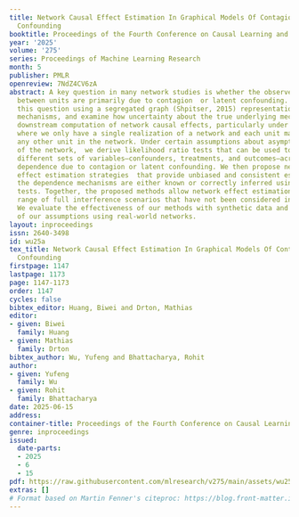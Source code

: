```yaml
---
title: Network Causal Effect Estimation In Graphical Models Of Contagion And Latent
  Confounding
booktitle: Proceedings of the Fourth Conference on Causal Learning and Reasoning
year: '2025'
volume: '275'
series: Proceedings of Machine Learning Research
month: 5
publisher: PMLR
openreview: 7NdZ4CV6zA
abstract: A key question in many network studies is whether the observed correlations
  between units are primarily due to contagion  or latent confounding. Here, we study
  this question using a segregated graph (Shpitser, 2015) representation of these
  mechanisms, and examine how uncertainty about the true underlying mechanism impacts
  downstream computation of network causal effects, particularly under full interference—settings
  where we only have a single realization of a network and each unit may depend on
  any other unit in the network. Under certain assumptions about asymptotic growth
  of the network,  we derive likelihood ratio tests that can be used to identify whether
  different sets of variables—confounders, treatments, and outcomes—across units exhibit
  dependence due to contagion or latent confounding. We then propose network causal
  effect estimation strategies  that provide unbiased and consistent estimates if
  the dependence mechanisms are either known or correctly inferred using our proposed
  tests. Together, the proposed methods allow network effect estimation in a wider
  range of full interference scenarios that have not been considered in prior work.
  We evaluate the effectiveness of our methods with synthetic data and the validity
  of our assumptions using real-world networks.
layout: inproceedings
issn: 2640-3498
id: wu25a
tex_title: Network Causal Effect Estimation In Graphical Models Of Contagion And Latent
  Confounding
firstpage: 1147
lastpage: 1173
page: 1147-1173
order: 1147
cycles: false
bibtex_editor: Huang, Biwei and Drton, Mathias
editor:
- given: Biwei
  family: Huang
- given: Mathias
  family: Drton
bibtex_author: Wu, Yufeng and Bhattacharya, Rohit
author:
- given: Yufeng
  family: Wu
- given: Rohit
  family: Bhattacharya
date: 2025-06-15
address:
container-title: Proceedings of the Fourth Conference on Causal Learning and Reasoning
genre: inproceedings
issued:
  date-parts:
  - 2025
  - 6
  - 15
pdf: https://raw.githubusercontent.com/mlresearch/v275/main/assets/wu25a/wu25a.pdf
extras: []
# Format based on Martin Fenner's citeproc: https://blog.front-matter.io/posts/citeproc-yaml-for-bibliographies/
---
```

